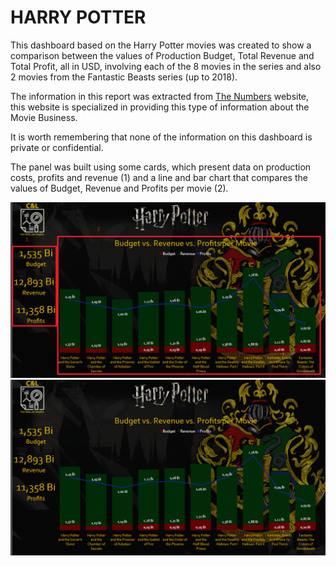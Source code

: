 # HARRY POTTER

This dashboard based on the Harry Potter movies was created to show a comparison between the values of Production Budget, Total Revenue and Total Profit, all in USD, involving each of the 8 movies in the series and also 2 movies from the Fantastic Beasts series (up to 2018).

The information in this report was extracted from [The Numbers](https://www.the-numbers.com/movies/franchise/Harry-Potter#tab=summary) website, this website is specialized in providing this type of information about the Movie Business.

It is worth remembering that none of the information on this dashboard is private or confidential.

The panel was built using some cards, which present data on production costs, profits and revenue (1) and a line and bar chart that compares the values of Budget, Revenue and Profits per movie (2).

<img src="Prints/Print1.png" alt="Harry Potter print 1" width="1024"/>

<img src="Prints/Print2.png" alt="Harry Potter print 2" width="1024"/>